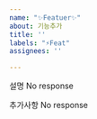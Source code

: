 ```yaml
---
name: "✨Featuer✨"
about: 기능추가
title: ''
labels: "⚡️Feat"
assignees: ''

---
```


설명
No response

추가사항
No response
